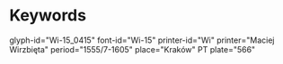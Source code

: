 # Keywords
glyph-id="Wi-15_0415"
font-id="Wi-15"
printer-id="Wi"
printer="Maciej Wirzbięta"
period="1555/7-1605"
place="Kraków"
PT plate="566"
